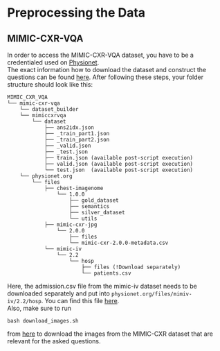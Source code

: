 # Preprocessing the Data

## MIMIC-CXR-VQA

In order to access the MIMIC-CXR-VQA dataset, you have to be a credentialed used on [Physionet](https://physionet.org).  
The exact information how to download the dataset and construct the questions can be found [here](https://github.com/baeseongsu/mimic-cxr-vqa). After following these steps, your folder structure should look like this:

```
MIMIC_CXR_VQA
└── mimic-cxr-vqa
    └── dataset_builder
    └── mimiccxrvqa
        └── dataset
            ├── ans2idx.json
            ├── _train_part1.json
            ├── _train_part2.json
            ├── _valid.json
            ├── _test.json
            ├── train.json (available post-script execution)
            ├── valid.json (available post-script execution)
            └── test.json  (available post-script execution)
    └── physionet.org
        └── files
            ├── chest-imagenome
                └── 1.0.0
                    ├── gold_dataset
                    ├── semantics
                    ├── silver_dataset
                    └── utils
            ├── mimic-cxr-jpg
                └── 2.0.0
                    ├── files
                    └── mimic-cxr-2.0.0-metadata.csv
            └── mimic-iv
                └── 2.2
                    └── hosp
                        ├── files (!Download separately)
                        └── patients.csv
```
Here,  the admission.csv file from the mimic-iv dataset needs to be downloaded separately and put into ```physionet.org/files/mimiv-iv/2.2/hosp```. You can find this file [here](https://physionet.org/content/mimiciv/2.2/hosp/admissions.csv.gz).  
Also, make sure to run
```
bash download_images.sh
```
from [here](https://github.com/baeseongsu/mimic-cxr-vqa?tab=readme-ov-file#downloading-mimic-cxr-jpg-images) to download the images from the MIMIC-CXR dataset that are relevant for the asked questions.